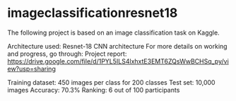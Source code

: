 # imageclassificationresnet18
The following project is based on an image classification task on Kaggle. 

Architecture used: Resnet-18 CNN architecture
For more details on working and progress, go through:
Project report: https://drive.google.com/file/d/1PYL5ILS4lxhxtE3EMT6ZQsWwBCHSq_py/view?usp=sharing

Training dataset: 450 images per class for 200 classes
Test set: 10,000 images
Accuracy: 70.3%
Ranking: 6 out of 100 participants

